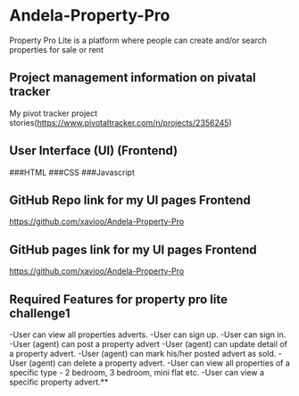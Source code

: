 # Andela-Property-Pro
Property Pro Lite is a platform where people can create and/or search properties for sale or rent

## Project management information on pivatal tracker

My pivot tracker project stories(https://www.pivotaltracker.com/n/projects/2356245)


## User Interface (UI) (Frontend)

###HTML
###CSS
###Javascript

## GitHub Repo link for my UI pages Frontend

https://github.com/xavioo/Andela-Property-Pro

## GitHub pages link for my UI pages Frontend

https://github.com/xavioo/Andela-Property-Pro

## Required Features for property pro lite challenge1

-User can view all properties adverts.
-User can sign up.
-User can sign in.
-User (agent) can post a property advert
-User (agent) can update detail of a property advert.
-User (agent) can mark his/her posted advert as sold.
-User (agent) can delete a property advert.
-User can view all properties of a specific type - 2 bedroom, 3 bedroom, mini flat etc.
-User can view a specific property advert.**











